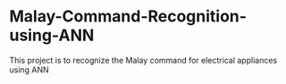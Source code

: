 # Malay-Command-Recognition-using-ANN
This project is to recognize the Malay command for electrical appliances using ANN
